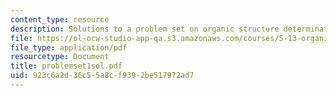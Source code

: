 ```yaml
---
content_type: resource
description: Solutions to a problem set on organic structure determination.
file: https://ol-ocw-studio-app-qa.s3.amazonaws.com/courses/5-13-organic-chemistry-ii-fall-2003/923c6a2d36c55a8cf9392be517972ad7_problemset1sol.pdf
file_type: application/pdf
resourcetype: Document
title: problemset1sol.pdf
uid: 923c6a2d-36c5-5a8c-f939-2be517972ad7
---
```

